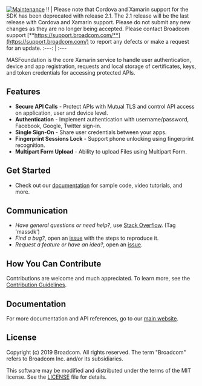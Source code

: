 [![Maintenance](https://img.shields.io/badge/Maintained%3F-no-red.svg)](https://bitbucket.org/lbesson/ansi-colors)
:bangbang: | Please note that Cordova and Xamarin support for the SDK has been deprecated with release 2.1. The 2.1 release will be the last release with Cordova and Xamarin support. Please do not submit any new changes as they are no longer being accepted. Please contact Broadcom support [**https://support.broadcom.com/**](https://support.broadcom.com/) to report any defects or make a request for an update.
:---: | :---

MASFoundation is the core Xamarin service to handle user authentication, device and app registration, requests and local storage of certificates, keys, and token credentials for accessing protected APIs.

## Features
* **Secure API Calls** - Protect APIs with Mutual TLS and control API access on application, user and device level.
* **Authentication** - Implement authentication with username/password, Facebook, Google, Twitter sign-in.
* **Single Sign-On** - Share user credentials between your apps.
* **Fingerprint Sessions Lock** - Support phone unlocking using fingerprint recognition.
* **Multipart Form Upload** - Ability to upload Files using Multipart Form.


## Get Started
* Check out our [documentation][documentation] for sample code, video tutorials, and more.  

## Communication
- *Have general questions or need help?*, use [Stack Overflow][StackOverflow]. (Tag 'massdk')
- *Find a bug?*, open an [issue][issues] with the steps to reproduce it.
- *Request a feature or have an idea?*, open an [issue][issues].

## How You Can Contribute
Contributions are welcome and much appreciated. To learn more, see the [Contribution Guidelines][contributing].

## Documentation
For more documentation and API references, go to our [main website][documentation].

## License
Copyright (c) 2019 Broadcom. All rights reserved.
The term "Broadcom" refers to Broadcom Inc. and/or its subsidiaries.

This software may be modified and distributed under the terms
of the MIT license. See the [LICENSE][license-link] file for details.

[mag]: https://docops.ca.com/mag
[StackOverflow]: http://stackoverflow.com/questions/tagged/massdk
[issues]: https://github.com/CAAPIM/Xamarin-MAS-Foundation/issues
[releases]: ../../releases
[contributing]: /CONTRIBUTING.md
[license-link]: /LICENSE
[documentation]: http://techdocs.broadcom.com/content/broadcom/techdocs/us/en/ca-enterprise-software/layer7-api-management/mobile-sdk-for-ca-mobile-api-gateway/2-1.html
